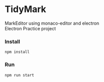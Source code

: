 # TidyMark
MarkEditor using monaco-editor and electron  
Electron Practice project

### Install
```
npm install
```

### Run
```
npm run start
```
